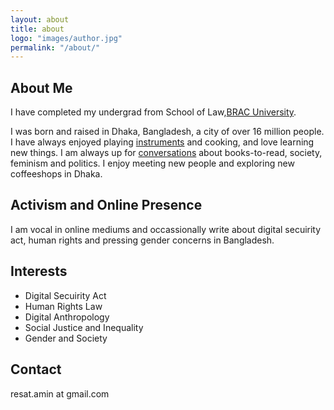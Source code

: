 ```yaml
---
layout: about
title: about
logo: "images/author.jpg"
permalink: "/about/"
---
```

## About Me
I have completed my undergrad from School of Law,[BRAC University](https://www.bracu.ac.bd/academics/institutes-and-schools/school-law).

I was born and raised in Dhaka, Bangladesh, a city of over 16 million people. I have always enjoyed playing [instruments](https://www.facebook.com/watch/?v=536960813850054) and cooking, and love learning new things. I am always up for [conversations](https://www.facebook.com/bracuanthropologyforum/posts/pfbid0zAcMzfMFs4Yy9EvE3EUSqTGH9e4ZuHVrf61sUsM84fLVUSD2jXpQT1Z1xYxkKHpl) about books-to-read, society, feminism and politics. I enjoy meeting new people and exploring new coffeeshops in Dhaka.

## Activism and Online Presence
I am vocal in online mediums and occassionally write about digital secuirity act, human rights and pressing gender concerns in Bangladesh.

## Interests
- Digital Secuirity Act
- Human Rights Law
- Digital Anthropology
- Social Justice and Inequality
- Gender and Society

## Contact
resat.amin at gmail.com

